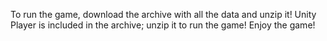 To run the game, download the archive with all the data and unzip it! Unity Player is included in the archive; unzip it to run the game!
Enjoy the game!
